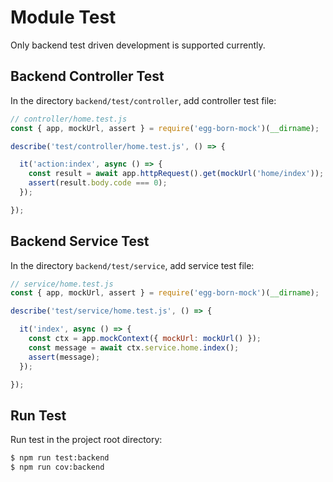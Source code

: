 # Module Test
Only backend test driven development is supported currently.

## Backend Controller Test

In the directory `backend/test/controller`, add controller test file:
``` javascript
// controller/home.test.js
const { app, mockUrl, assert } = require('egg-born-mock')(__dirname);

describe('test/controller/home.test.js', () => {

  it('action:index', async () => {
    const result = await app.httpRequest().get(mockUrl('home/index'));
    assert(result.body.code === 0);
  });

});
```

## Backend Service Test

In the directory `backend/test/service`, add service test file:
``` javascript
// service/home.test.js
const { app, mockUrl, assert } = require('egg-born-mock')(__dirname);

describe('test/service/home.test.js', () => {

  it('index', async () => {
    const ctx = app.mockContext({ mockUrl: mockUrl() });
    const message = await ctx.service.home.index();
    assert(message);
  });

});
```

## Run Test

Run test in the project root directory:
``` bash
$ npm run test:backend
$ npm run cov:backend
```
